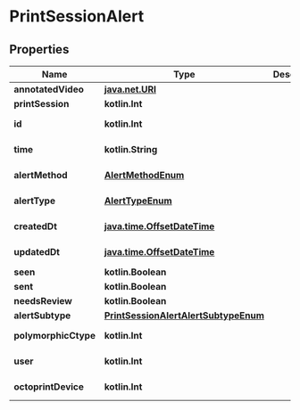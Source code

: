 
# PrintSessionAlert

## Properties
Name | Type | Description | Notes
------------ | ------------- | ------------- | -------------
**annotatedVideo** | [**java.net.URI**](java.net.URI.md) |  | 
**printSession** | **kotlin.Int** |  | 
**id** | **kotlin.Int** |  |  [optional] [readonly]
**time** | **kotlin.String** |  |  [optional] [readonly]
**alertMethod** | [**AlertMethodEnum**](AlertMethodEnum.md) |  |  [optional] [readonly]
**alertType** | [**AlertTypeEnum**](AlertTypeEnum.md) |  |  [optional] [readonly]
**createdDt** | [**java.time.OffsetDateTime**](java.time.OffsetDateTime.md) |  |  [optional] [readonly]
**updatedDt** | [**java.time.OffsetDateTime**](java.time.OffsetDateTime.md) |  |  [optional] [readonly]
**seen** | **kotlin.Boolean** |  |  [optional]
**sent** | **kotlin.Boolean** |  |  [optional]
**needsReview** | **kotlin.Boolean** |  |  [optional]
**alertSubtype** | [**PrintSessionAlertAlertSubtypeEnum**](PrintSessionAlertAlertSubtypeEnum.md) |  |  [optional]
**polymorphicCtype** | **kotlin.Int** |  |  [optional] [readonly]
**user** | **kotlin.Int** |  |  [optional] [readonly]
**octoprintDevice** | **kotlin.Int** |  |  [optional] [readonly]



